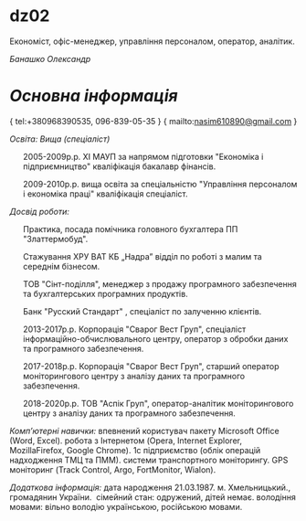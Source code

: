 # dz02
Економіст, офіс-менеджер, управління персоналом, оператор, аналітик.

*Банашко Олександр* 

*Основна інформація*
==================
{ tel:+380968390535, 096-839-05-35 }
{ mailto:nasim610890@gmail.com }

*Освіта: Вища (спеціаліст)*
<ul>2005-2009р.р. ХІ МАУП за напрямом підготовки "Економіка і підприємництво" кваліфікація бакалавр фінансів.</ul>
<ul>2009-2010р.р. вища освіта за спеціальністю "Управління персоналом і економіка праці" кваліфікація спеціаліст.</ul>

*Досвід роботи:*
<ul>Практика, посада помічника головного бухгалтера ПП "Златтермобуд".</ul> 
<ul>Стажування ХРУ ВАТ КБ „Надра” відділ по роботі з малим та середнім бізнесом.</ul>
<ul>ТОВ "Сінт-поділля", менеджер з продажу програмного забезпечення та бухгалтерських програмних продуктів.</ul>
<ul>Банк "Русский Стандарт" , спеціаліст по залученню клієнтів.</ul>
<ul>2013-2017р.р. Корпорація "Сварог Вест Груп", спеціаліст інформаційно-обчислювального центру, оператор з обробки даних та програмного забезпечення.</ul>
<ul> 2017-2018р.р. Корпорація "Сварог Вест Груп", старший оператор моніторингового центру з аналізу даних та програмного забезпечення.</ul>
<ul>2018-2020р.р. ТОВ "Аспік Груп", оператор-аналітик моніторингового центру з аналізу даних та програмного забезпечення.</ul>

*Комп’ютерні навички:*
 впевнений користувач пакету Microsoft Office (Word, Excel).
 робота з Інтернетом (Opera, Internet Explorer, MozillaFirefox, Google Chrome).
 1с підприємство (облік операцій надходження ТМЦ та ПММ). 
 системи транспортного моніторингу. GPS моніторинг (Track Control, Argo, FortMonitor, Wialon).

*Додаткова інформація:*
 дата народження 21.03.1987. м. Хмельницький., громадянин України. 
 сімейний стан: одружений, дітей немає.
 володіння мовами: вільно володію українською, російською мовами. 

